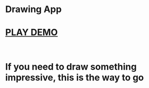 # Drawing App

# [PLAY DEMO](https://aleksns.github.io/impressive-painter/)
<br />

# If you need to draw something impressive, this is the way to go

<br />

